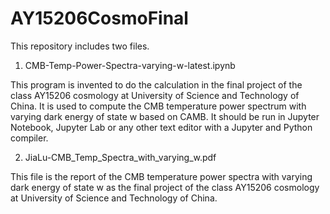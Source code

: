 # AY15206CosmoFinal
This repository includes two files.

1. CMB-Temp-Power-Spectra-varying-w-latest.ipynb

This program is invented to do the calculation in the final project of the class AY15206 cosmology at University of Science and Technology of China. It is used to compute the CMB temperature power spectrum with varying dark energy of state w based on CAMB. It should be run in Jupyter Notebook, Jupyter Lab or any other text editor with a Jupyter and Python compiler.

2. JiaLu-CMB_Temp_Spectra_with_varying_w.pdf

This file is the report of the CMB temperature power spectra with varying dark energy of state w as the final project of the class AY15206 cosmology at University of Science and Technology of China.
